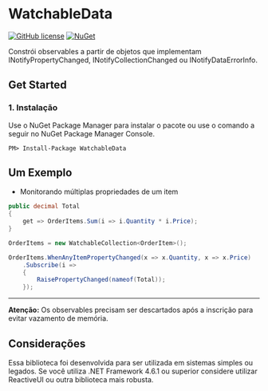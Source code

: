 # WatchableData
[![GitHub license](https://img.shields.io/github/license/incognito201/WatchableData)](https://github.com/incognito201/WatchableData/blob/master/LICENSE)
[![NuGet](https://img.shields.io/nuget/v/WatchableData)](https://www.nuget.org/packages/WatchableData)

Constrói observables a partir de objetos que implementam INotifyPropertyChanged, INotifyCollectionChanged ou INotifyDataErrorInfo.

## Get Started
### 1. Instalação
Use o NuGet Package Manager para instalar o pacote ou use o comando a seguir no NuGet Package Manager Console.
```	
PM> Install-Package WatchableData
```

## Um Exemplo
- Monitorando múltiplas propriedades de um item
```cs
public decimal Total
{
    get => OrderItems.Sum(i => i.Quantity * i.Price);
}
```
```cs
OrderItems = new WatchableCollection<OrderItem>();

OrderItems.WhenAnyItemPropertyChanged(x => x.Quantity, x => x.Price)
    .Subscribe(i =>
    {
        RaisePropertyChanged(nameof(Total));
    });
```

--------------------------------
**Atenção:** Os observables precisam ser descartados após a inscrição para evitar vazamento de memória.

## Considerações
Essa biblioteca foi desenvolvida para ser utilizada em sistemas simples ou legados. Se você utiliza .NET Framework 4.6.1 ou superior considere utilizar ReactiveUI ou outra biblioteca mais robusta.
